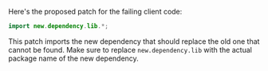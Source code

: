 Here's the proposed patch for the failing client code:

```java
import new.dependency.lib.*;
```

This patch imports the new dependency that should replace the old one that cannot be found. Make sure to replace `new.dependency.lib` with the actual package name of the new dependency.
